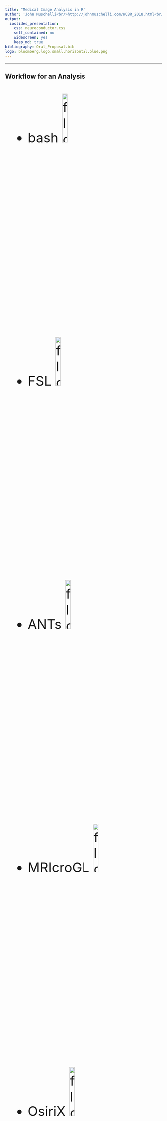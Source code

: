 ```yaml
---
title: "Medical Image Analysis in R"
author: 'John Muschelli<br/>http://johnmuschelli.com/WCBR_2018.html<br/> Johns Hopkins Bloomberg School of Public Health'
output:
  ioslides_presentation:
    css: neuroconductor.css
    self_contained: no
    widescreen: yes
    keep_md: true
bibliography: Oral_Proposal.bib
logo: bloomberg.logo.small.horizontal.blue.png
---
```

<style type="text/css">
article {
  font-size: 30pt;
}
</style>





----
<div class="container"> 
<div id="left_col2"> 
  <h2>Workflow for an Analysis</h2>
<div style='font-size: 32pt;'>

- bash <img src="figures/Bash-new-600x600.png" style="width:20%; display: inline; margin: auto;" alt="flow"> 
- FSL <img src="figures/FSL.png" style="width:20%; display: inline; margin: auto;" alt="flow"> 
- ANTs <img src="figures/ants.png" style="width:20%; display: inline; margin: auto;" alt="flow"> 
- MRIcroGL <img src="figures/mricrogl.png" style="width:20%; display: inline; margin: auto;" alt="flow"> 
- OsiriX <img src="figures/OsiriX.png" style="width:20%; display: inline; margin: auto;" alt="flow"> 
- SPM 12 <img src="figures/spm12.png" style="width:20%; display: inline; margin: auto;" alt="flow"> 

</div>
  </div>    
  <div id="right_col2">
<img src="figures/workflow_edited_nonR.png" style="width:70%; display: block; margin: auto;" alt="flow">
  </div>
</div>


----
<div class="container"> 
<div id="left_col2"> 
  <h2>Workflow for an Analysis</h2>
<div style='font-size: 32pt;'>
  
Multiple pieces of software used

  - all different syntax
</div>
  </div>    
  <div id="right_col2">
<img src="figures/workflow_edited_nonR.png" style="width:70%; display: block; margin: auto;" alt="flow">
  </div>
</div>


## It's typical to have lots of software choices

<img src="figures/carp_2012_figure_full.jpg" style="width:550px; display: block; margin: auto;" alt="flow">

<!-- ![](figures/carp_2012_figure_full.jpg) -->

Carp, Joshua. "The secret lives of experiments: methods reporting in the fMRI literature." Neuroimage 63.1 (2012): 289-300.

----
<div class="container"> 
<div id="left_col2"> 
  <h2>Our Goal: </h2>
<div style='font-size: 24pt;'>
  
Lower the bar to entry 

- all "one" code (`R`)
    - pipeline tool
    - also "native" `R` code

Complete pipeline
  
  - preprocessing and analysis
</div>
  </div>    
  <div id="right_col2">
<img src="figures/workflow_edited_R.png" style="width:70%; display: block; margin: auto;" alt="flow">
  </div>
</div>


# R is a language and environment <br>for **statistical** computing <br>and graphics. <br> https://cran.r-project.org/

## R is a base set of foundational functions {.centered}

<img src="figures/r_no_packages.png" style="width:50%; margin: auto;" alt="flow"> 

## With (> 11000) user-written packages {.centered}

<img src="figures/r_with_packages.png" style="width:48%; margin: auto;" alt="flow"> 


## What did R have for medical imaging?
<img src="figures/grandma_meme.jpg" style="width:65%; display: block; margin: auto;" alt="flow">
  <p style='font-size: 12pt;'> [https://imgflip.com/memegenerator/Grandma-Finds-The-Internet](https://imgflip.com/memegenerator/Grandma-Finds-The-Internet)
  </p>  


## What did R have for medical imaging?

  <img src="figures/imaging_task_view.png" style="width:100%; display: inline; margin: auto;" alt="flow">
  
## Bioinformatics Repository: Bioconductor<br> <img src="figures/bioconductor.png" style="width:65%; display: inline; margin: auto;" alt="flow"> 

- centralized bioinformatics/genomics packages
- large community/number of packages (> 1300)
- published tutorials and workflows 
- additional requirements to CRAN (e.g. packages need vignettes)


## Bioinformatics Repository: Bioconductor<br> <img src="figures/bioconductor.png" style="width:65%; display: inline; margin: auto;" alt="flow"> 

- team of developers/maintainers
- multiple grants of support 

## Python Framework: NiPy <img src="figures/nipype.png" style="width:80%; display: inline; margin: auto;" alt="flow">

- integrates multiple neuroimaging software
- standardizes the syntax
- provides workflows
- allows the user to take advantage of all of Python
    - pandas, scikit-learn, Jupyter notebooks




# <img src="figures/neuroconductor_brain_type_bbg.png" style="width:80%; display: inline; margin: auto;" alt="flow"><br> An R Platform for <br> Medical Imaging Analysis



## What is Neuroconductor?

1.  A community of developers and users of R packages for imaging
2.  A website [https://neuroconductor.org/](https://neuroconductor.org/).
    - with tutorials and help
3.  A team helping developers and users (John, Adi Gherman, Ciprian Crainiceanu, Brian Caffo)
4.  A centralized repository of maintained packages


## Goal: Centralize the packages (currently 62)

  <img src="figures/neuroc_list_packages.png" style="width:100%; display: inline; margin: auto;" alt="flow">


----
<div class="container"> 
<div id="left_col2"> 
<h2>Neuroconductor Goal: </h2>

<div style='font-size: 28pt;'>

Detailed **tutorials** on how to actually perform an analysis  

</br>

- [http://johnmuschelli.com/neuroc](http://johnmuschelli.com/neuroc/)  

</div> 
</div>    
<div id="right_col2">
<img src="figures/cat_analysis.gif" style="width:80%; display: block; margin: auto;">
<p style='font-size: 10pt;'> From [http://i.imgur.com/0Y1xISa.gifv](http://i.imgur.com/0Y1xISa.gifv).
</p>
</div>
</div>


# Solution: Build a Bioconductor-like Solution using Current Tools

## Git and GitHub

- Git version control system: stores changes of files 
<img src="figures/git_logo.png" style="width:20%; display: block; margin: auto;" alt="flow"> 

- GitHub is an **online** server of repositories
- Distribute packages and install them via `devtools::install_github`

<img src="figures/github-logo.png" style="width:25%; display: block; margin: auto;" alt="flow"> 

## Continuous Integration: Travis and Appveyor

- Builds and checks R packages on Windows (Appveyor) and Linux/OS X (Travis CI)
- Works well with GitHub

<img src="figures/travis_logo.png" style="width:40%; display: inline; margin: auto;" alt="flow"> &emsp;&emsp;&emsp; <img src="figures/appveyor.png" style="width:20%; display: inline; margin: auto;" alt="flow"> 

----
<div class="container"> 
<div id="left_col2"> 
  <h2>Development Pipeline: </h2>
  
<div style='font-size: 28pt;'>
  
Check the package for stability

- check against other imaging software (e.g. FSL)

</div> 
  </p>
</div>    
  <div id="right_col2">
  
  <img src="figures/neuroc_workflow.png" style="width:75%; display: block; margin: auto;" alt="flow"> 
  </div>
</div>


## Helping Developers

<div id="left_col" style="font-size: 28pt;">
- GitHub allows the Neuroconductor team to help fix issues
- Pull Requests to developers
- Standardized checking of Packages (Travis configuration)
- Remove unnecessary hurdles for developers
</div>
  <div id="right_col">
  
  <img src="figures/help_me_help_you.gif" style="width:110%; margin: auto;" alt="flow"> 
  <br>
  <br>
  <br>
  <div style="font-size: 10pt;">
Image from: https://giphy.com/gifs/medblr-medschool-dr-dres-anatomy-uRb2p09vY8lEs
</div>

  </div>
</div>



## Benefits of Neuroconductor: 

<div style='font-size: 32pt;'>
  
Allow imaging to use all `R` has to offer:
  
- Statistics and Machine Learning
- Versioning and testing
- Reproducible reports and analyses
- Shiny (web applications)
- Genomics/Imaging analysis in one platform
    - Bioconductor
  
</div>


## <img src="figures/neuroconductor_iconwithtype_bbg.png" style="width:10%; display: inline; margin: auto;" alt="flow"> Neuroconductor Downsides

<div style='font-size: 28pt;'>

1.  More control over the workflow = more work
2.  Users need external software (versions/installation)
3.  No control over external software
    - if maintainer changes something, not much recourse
4.  Need the content (buy-in from the community)

</div>


# Questions?


# Example Packages


## ANTsR

Based on ANTs: Advanced Normalization Tools

- State-of-the-art image processing pipelines
- Group has won challenges for imaging analysis
- Still actively maintained and developed
- Depends on the Insight ToolKit (ITK) medical image processing library

## Using R as a Pipeline Tool: fslr

- `fslr` package - call FSL from R

- Requires FSL to be installed (only *nix systems)

<img src="figures/fslr_r_figure.png" style="width:45%; display: block; margin: auto;" alt="flow">

## spm12r: Wrapper Functions for SPM

- Wraps some `MATLAB` code to call SPM scripts
- Using `R` syntax (but `MATLAB` runs the code)
- Built from SPM batch commands
- Shown in worked example: 
http://johnmuschelli.com/talks/fmri_task_processing/index.html#1

## neurohcp: Human Connectome Project 

- Allows you to download data from [Human Connectome Project](https://www.humanconnectome.org/)
- The 1200 Subjects release: behavioral and 3T MR imaging data from 1206 healthy young adult participants.  Standardized protocol.
- Tutorial: http://johnmuschelli.com/neuroc/neurohcp

## malf.templates: Segmented T1-weighted Images 
<div style='font-size: 20pt;'>
- Data from the MICCAI 2012 Challenge on Multi-atlas Labelling Data
- From OASIS project and the labeled data as provided by
Neuromorphometrics, Inc. (http://Neuromorphometrics.com/) 
</div>

![](WCBR_2018_files/figure-html/unnamed-chunk-2-1.png)<!-- -->

## Current limitations

<div id="left_col" style="font-size: 28pt;">
- R is cross platform, but some packages that depend on *nix system
- Still in beta testing, but more likely to incorporate requests
- Rcpp requires compiled code, (see below)
- Licenses with data can be tricky
</div>

<img src="figures/install_bomb.jpg" style="width:40%;" alt="neurohacking">
<div style="font-size: 10pt;">
Image from: https://imgflip.com/i/22gplr
</div>



## Training we are providing

<div class="container"> 
   <div class="left-half" style="font-size: 28pt;">
   Coursera Course: Introduction to Neurohacking In R 
  </div>
  <div class="right-half" style="font-size: 28pt;">
  <img src="figures/neurohacking_logo.png" style="width:40%;" alt="neurohacking">
  </div>
[https://www.coursera.org/learn/neurohacking/](https://www.coursera.org/learn/neurohacking/)

<div style="font-size: 28pt;">
  http://johnmuschelli.com/imaging_in_r/
   ENAR 2018
</div>
</div>

# Questions?
